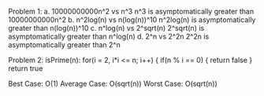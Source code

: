 Problem 1:
a. 10000000000n^2 vs n^3
n^3 is asymptomatically greater than 10000000000n^2
b. n^2log(n) vs n(log(n))^10
n^2log(n) is asymptomatically greater than n(log(n))^10
c. n^log(n) vs 2^sqrt(n)
2^sqrt(n) is asymptomatically greater than n^log(n)
d. 2^n vs 2^2n
2^2n is asymptomatically greater than 2^n

Problem 2:
isPrime(n): 
  for(i = 2, i*i <= n; i++) {
    if(n % i == 0) {
      return false
    }
  return true

  Best Case: O(1)
  Average Case: O(sqrt(n))
  Worst Case: O(sqrt(n))
 
